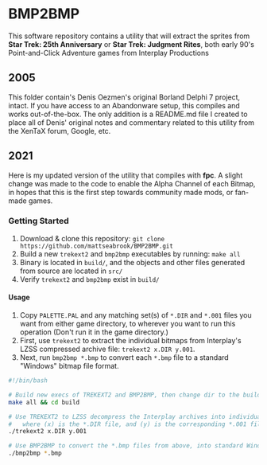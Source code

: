 # BMP2BMP

This software repository contains a utility that will extract the sprites from **Star Trek: 25th Anniversary** or **Star Trek: Judgment Rites**, both early 90's Point-and-Click Adventure games from Interplay Productions

## 2005

This folder contain's Denis Oezmen's original Borland Delphi 7 project, intact. If you have access to an Abandonware setup, this compiles and works out-of-the-box. The only addition is a README.md file I created to place all of Denis' original notes and commentary related to this utility from the XenTaX forum, Google, etc.

## 2021

Here is my updated version of the utility that compiles with **fpc**. A slight change was made to the code to enable the Alpha Channel of each Bitmap, in hopes that this is the first step towards community made mods, or fan-made games. 

### Getting Started

1. Download & clone this repository: `git clone https://github.com/mattseabrook/BMP2BMP.git`
2. Build a new `trekext2` and `bmp2bmp` executables by running: `make all`
3. Binary is located in `build/`, and the objects and other files generated from source are located in `src/`
4. Verify `trekext2` and `bmp2bmp` exist in `build/`

#### Usage
 
1. Copy `PALETTE.PAL` and any matching set(s) of `*.DIR` and `*.001` files you want from either game directory, to wherever you want to run this operation (Don't run it in the game directory.)
2. First, use `trekext2` to extract the individual bitmaps from Interplay's LZSS compressed archive file: `trekext2 x.DIR y.001`.
3. Next, run `bmp2bmp *.bmp` to convert each `*.bmp` file to a standard "Windows" bitmap file format.

```bash
#!/bin/bash

# Build new execs of TREKEXT2 and BMP2BMP, then change dir to the build directory
make all && cd build

# Use TREKEXT2 to LZSS decompress the Interplay archives into individual *.bmp files
#   where (x) is the *.DIR file, and (y) is the corresponding *.001 file
./trekext2 x.DIR y.001

# Use BMP2BMP to convert the *.bmp files from above, into standard Windows format
./bmp2bmp *.bmp
```